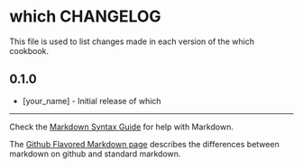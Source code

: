 which CHANGELOG
===============

This file is used to list changes made in each version of the which cookbook.

0.1.0
-----
- [your_name] - Initial release of which

- - -
Check the [Markdown Syntax Guide](http://daringfireball.net/projects/markdown/syntax) for help with Markdown.

The [Github Flavored Markdown page](http://github.github.com/github-flavored-markdown/) describes the differences between markdown on github and standard markdown.
